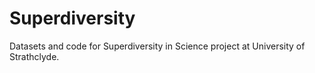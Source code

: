 # Superdiversity
Datasets and code for Superdiversity in Science project at University of Strathclyde.
